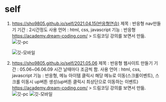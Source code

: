 # self
01. https://sho9805.github.io/self/2021.04.15(반응형연습)
    제목 : 반응형 nav만들기
    기간 : 2시간정도
    사용 언어 : html, css, javascript
    기능 : 반응형
    https://academy.dream-coding.com/ > 드림코딩 강의를 보면서 만듦.
    ![깃-pc](https://user-images.githubusercontent.com/75105368/122360057-0ff73980-cf91-11eb-928c-a36d85dae786.png)
    
    ![깃-모바일](https://user-images.githubusercontent.com/75105368/122360073-12f22a00-cf91-11eb-925d-b07f3a4d261f.PNG)


02. https://sho9805.github.io/self/2021.05.06
    제목 : 반응형 웹사이트 만들기
    기간 : 05.06~06.06.09 시간 날때마다 조금씩 함.
    사용 언어 : html, css, javascript
    기능 : 반응형, 
           메뉴 아이템 클릭시 해당 메뉴로 이동(스크롤이벤트), 
           스크롤 이동시 up버튼 생성(up버튼 클릭시 최상단으로 이동하는 이벤트)
    https://academy.dream-coding.com/ > 드림코딩 강의를 보면서 만듦.
    ![깃-pc](https://user-images.githubusercontent.com/75105368/122359955-fbb33c80-cf90-11eb-9557-fb2095fe7c99.png) 
    ![깃-모바일](https://user-images.githubusercontent.com/75105368/122359975-feae2d00-cf90-11eb-81f5-64c539dcb5d9.png)
